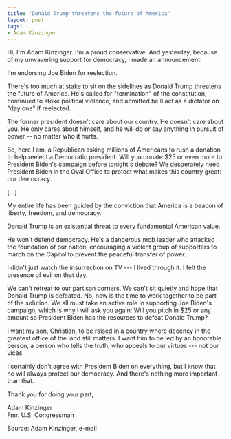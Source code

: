 ```yaml
---
title: "Donald Trump threatens the future of America"
layout: post
tags:
- Adam Kinzinger
---
```


Hi, I'm Adam Kinzinger. I'm a proud conservative. And yesterday, because of my unwavering support for democracy, I made an announcement:

I'm endorsing Joe Biden for reelection.

There's too much at stake to sit on the sidelines as Donald Trump threatens the future of America. He's called for "termination" of the constitution, continued to stoke political violence, and admitted he'll act as a dictator on "day one" if reelected.

The former president doesn't care about our country. He doesn't care about you. He only cares about himself, and he will do or say anything in pursuit of power -- no matter who it hurts.

So, here I am, a Republican asking millions of Americans to rush a donation to help reelect a Democratic president. Will you donate $25 or even more to President Biden's campaign before tonight's debate? We desperately need President Biden in the Oval Office to protect what makes this country great: our democracy.

\[...\]

My entire life has been guided by the conviction that America is a beacon of liberty, freedom, and democracy.

Donald Trump is an existential threat to every fundamental American value.

He won't defend democracy. He's a dangerous mob leader who attacked the foundation of our nation, encouraging a violent group of supporters to march on the Capitol to prevent the peaceful transfer of power.

I didn't just watch the insurrection on TV --- I lived through it. I felt the presence of evil on that day.

We can't retreat to our partisan corners. We can't sit quietly and hope that Donald Trump is defeated. No, now is the time to work together to be part of the solution. We all must take an active role in supporting Joe Biden's campaign, which is why I will ask you again: Will you pitch in $25 or any amount so President Biden has the resources to defeat Donald Trump?

I want my son, Christian, to be raised in a country where decency in the greatest office of the land still matters. I want him to be led by an honorable person, a person who tells the truth, who appeals to our virtues --- not our vices.

I certainly don't agree with President Biden on everything, but I know that he will always protect our democracy. And there's nothing more important than that.

Thank you for doing your part,

Adam Kinzinger<br>
Fmr. U.S. Congressman

Source: Adam Kinzinger, e-mail
